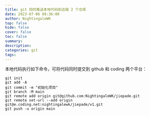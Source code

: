 ```yaml
---
title: git 同时推送本地代码到远端 2 个仓库
date: 2023-07-06 08:36:00
author: NightingaleWK
top: false
hide: false
cover: false
toc: false
summary: 
description: 
categories: git
tags:
---
```

本地代码执行如下命令，可将代码同时提交到 github 和 coding 两个平台：
```
git init
git add -A
git commit -m "初始化项目"
git branch -M main
git remote add origin git@github.com:NightingaleWK/jiepade.git
git remote set-url --add origin git@e.coding.net:nightingalewk/jiepade/v1.git
git push -u origin main
```